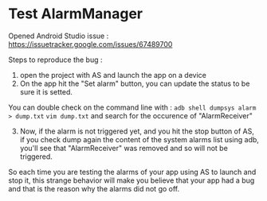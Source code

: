 # Test AlarmManager

Opened Android Studio issue : https://issuetracker.google.com/issues/67489700


Steps to reproduce the bug :

1) open the project with AS and launch the app on a device
2) On the app hit the "Set alarm" button, you can update the status to be sure it is setted.

You can double check on the command line with : 
`adb shell dumpsys alarm > dump.txt`
`vim dump.txt` and search for the occurence of "AlarmReceiver"

3) Now, if the alarm is not triggered yet, and you hit the stop button of AS,
if you check dump again the content of the system alarms list using adb, you'll see that "AlarmReceiver" was removed and so will not be triggered.

So each time you are testing the alarms of your app using AS to launch and stop it, this strange behavior will make you believe that your app had a bug and that is the reason why the alarms did not go off.
